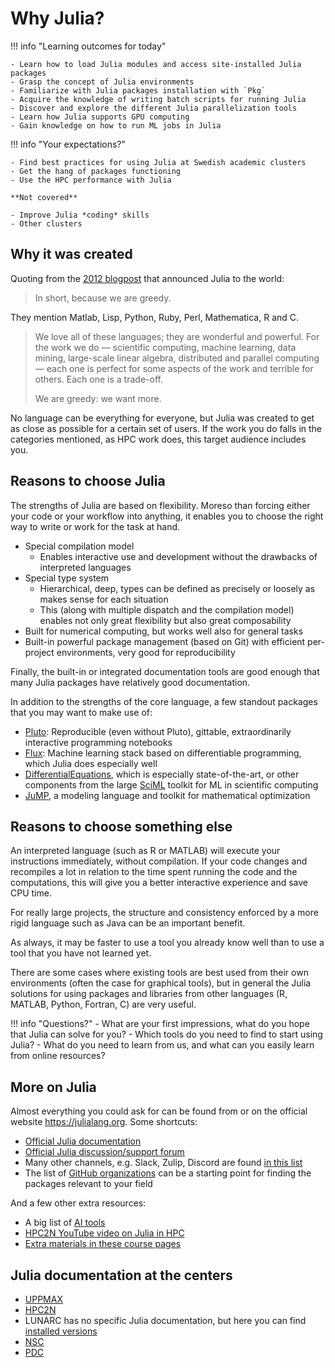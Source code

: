 # Why Julia?

!!! info "Learning outcomes for today"

    - Learn how to load Julia modules and access site-installed Julia packages
    - Grasp the concept of Julia environments
    - Familiarize with Julia packages installation with `Pkg`
    - Acquire the knowledge of writing batch scripts for running Julia
    - Discover and explore the different Julia parallelization tools
    - Learn how Julia supports GPU computing
    - Gain knowledge on how to run ML jobs in Julia


!!! info "Your expectations?"

    - Find best practices for using Julia at Swedish academic clusters
    - Get the hang of packages functioning
    - Use the HPC performance with Julia

    **Not covered**

    - Improve Julia *coding* skills
    - Other clusters
    
## Why it was created

Quoting from the [2012 blogpost](https://julialang.org/blog/2012/02/why-we-created-julia/)
that announced Julia to the world:

> In short, because we are greedy.

They mention Matlab, Lisp, Python, Ruby, Perl, Mathematica, R and C.

> We love all of these languages; they are wonderful and powerful. For the work
> we do — scientific computing, machine learning, data mining, large-scale
> linear algebra, distributed and parallel computing — each one is perfect for
> some aspects of the work and terrible for others. Each one is a trade-off.
>
> We are greedy: we want more.

No language can be everything for everyone, but Julia was created to get as
close as possible for a certain set of users. If the work you do falls in the
categories mentioned, as HPC work does, this target audience includes you.


## Reasons to choose Julia

The strengths of Julia are based on flexibility. Moreso than forcing either your
code or your workflow into anything, it enables you to choose the right way to
write or work for the task at hand.

- Special compilation model
    - Enables interactive use and development without the drawbacks of
      interpreted languages
- Special type system
    - Hierarchical, deep, types can be defined as precisely or loosely as makes
      sense for each situation
    - This (along with multiple dispatch and the compilation model) enables not
      only great flexibility but also great composability
- Built for numerical computing, but works well also for general tasks
- Built-in powerful package management (based on Git) with efficient
  per-project environments, very good for reproducibility

Finally, the built-in or integrated documentation tools are good enough that
many Julia packages have relatively good documentation.

In addition to the strengths of the core language, a few standout packages that
you may want to make use of:

- [Pluto](https://plutojl.org): Reproducible (even without Pluto), gittable,
  extraordinarily interactive programming notebooks
- [Flux](https://fluxml.ai): Machine learning stack based on differentiable
  programming, which Julia does especially well
- [DifferentialEquations](https://github.com/SciML/DifferentialEquations.jl),
  which is especially state-of-the-art, or other components from the large
  [SciML](https://docs.sciml.ai/Overview/stable/) toolkit for ML in scientific
  computing
- [JuMP](https://jump.dev), a modeling language and toolkit for mathematical
  optimization



## Reasons to choose something else

An interpreted language (such as R or MATLAB) will execute your instructions
immediately, without compilation. If your code changes and recompiles a lot in
relation to the time spent running the code and the computations, this will give
you a better interactive experience and save CPU time.

For really large projects, the structure and consistency enforced by a more
rigid language such as Java can be an important benefit.

As always, it may be faster to use a tool you already know well than to use a
tool that you have not learned yet.

There are some cases where existing tools are best used from their own
environments (often the case for graphical tools), but in general the Julia
solutions for using packages and libraries from other languages (R, MATLAB,
Python, Fortran, C) are very useful.


!!! info "Questions?"
    - What are your first impressions, what do you hope that Julia can solve for
      you?
    - Which tools do you need to find to start using Julia?
    - What do you need to learn from us, and what can you easily learn from
      online resources?


## More on Julia

Almost everything you could ask for can be found from or on the official website
<https://julialang.org>. Some shortcuts:

- [Official Julia documentation](https://docs.julialang.org/en/v1/)
- [Official Julia discussion/support forum](https://discourse.julialang.org)
- Many other channels, e.g. Slack, Zulip, Discord are found [in this
  list](https://julialang.org/community/otherchannels/)
- The list of [GitHub
  organizations](https://julialang.org/community/organizations/) can be a
  starting point for finding the packages relevant to your field

And a few other extra resources:

- A big list of [AI tools](https://github.com/svilupp/awesome-generative-ai-meets-julia-language)
- [HPC2N YouTube video on Julia in HPC](https://www.youtube.com/watch?v=bXHe7Kj3Xxg)
- [Extra materials in these course pages](https://uppmax.github.io/R-matlab-julia-HPC/julia/extra.html)


## Julia documentation at the centers

- [UPPMAX](http://docs.uppmax.uu.se/software/julia/)
- [HPC2N](https://www.hpc2n.umu.se/resources/software/julia)
- LUNARC has no specific Julia documentation, but here you can find [installed versions](https://lunarc-documentation.readthedocs.io/en/latest/software/installed_software/)
- [NSC](https://www.nsc.liu.se/software/installed/tetralith/julia/)
- [PDC](https://support.pdc.kth.se/doc/applications/julia/)

